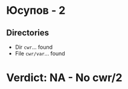 # Юсупов - 2
## Directories
- Dir `cwr`... found
- File `cwr/var`... found
# Verdict: **NA** - No cwr/2
